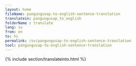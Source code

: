 ```yaml
---
layout: home
fileName: pangungusap-to-english-sentence-translation
translatein: pangungusap_to_english
folderName : translate
lang: sv
from: en
to: hi
permalink: /sv/pangungusap-to-english-sentence-translation
tool: pangungusap-to-english-sentence-translation
---
```

{% include section/translateinto.html %}